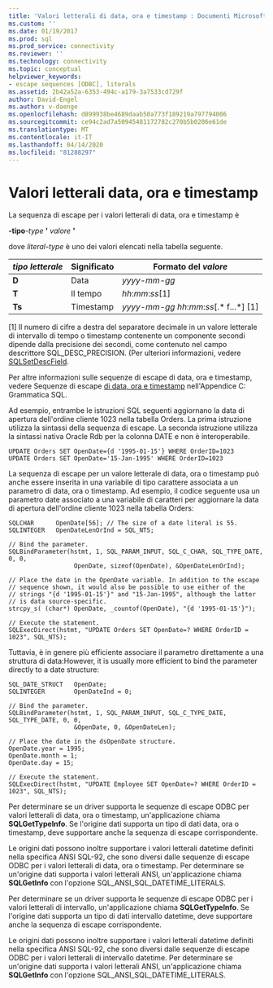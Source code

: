 ```yaml
---
title: 'Valori letterali di data, ora e timestamp : Documenti Microsoft'
ms.custom: ''
ms.date: 01/19/2017
ms.prod: sql
ms.prod_service: connectivity
ms.reviewer: ''
ms.technology: connectivity
ms.topic: conceptual
helpviewer_keywords:
- escape sequences [ODBC], literals
ms.assetid: 2b42a52a-6353-494c-a179-3a7533cd729f
author: David-Engel
ms.author: v-daenge
ms.openlocfilehash: d899938be4689daab50a773f189219a797794006
ms.sourcegitcommit: ce94c2ad7a50945481172782c270b5b0206e61de
ms.translationtype: MT
ms.contentlocale: it-IT
ms.lasthandoff: 04/14/2020
ms.locfileid: "81288297"
---
```

# <a name="date-time-and-timestamp-literals"></a>Valori letterali data, ora e timestamp
La sequenza di escape per i valori letterali di data, ora e timestamp è  
  
 **-tipo**_-type_ **'** _valore_ **'**    
  
 dove *literal-type* è uno dei valori elencati nella tabella seguente.  
  
|*tipo letterale*|Significato|Formato del *valore*|  
|---------------------|-------------|-----------------------|  
|**D**|Data|*yyyy*-*mm*-*gg*|  
|**T**|Il tempo|*hh*:*mm*:*ss*[1]|  
|**Ts**|Timestamp|*yyyy*-*mm*-*gg* *hh*:*mm*:*ss*[.* f...*] [1]|  
  
 [1] Il numero di cifre a destra del separatore decimale in un valore letterale di intervallo di tempo o timestamp contenente un componente secondi dipende dalla precisione dei secondi, come contenuto nel campo descrittore SQL_DESC_PRECISION. (Per ulteriori informazioni, vedere [SQLSetDescField](../../../odbc/reference/syntax/sqlsetdescfield-function.md).  
  
 Per altre informazioni sulle sequenze di escape di data, ora e timestamp, vedere Sequenze di escape [di data, ora e timestamp](../../../odbc/reference/appendixes/date-time-and-timestamp-escape-sequences.md) nell'Appendice C: Grammatica SQL.  
  
 Ad esempio, entrambe le istruzioni SQL seguenti aggiornano la data di apertura dell'ordine cliente 1023 nella tabella Orders. La prima istruzione utilizza la sintassi della sequenza di escape. La seconda istruzione utilizza la sintassi nativa Oracle Rdb per la colonna DATE e non è interoperabile.  
  
```  
UPDATE Orders SET OpenDate={d '1995-01-15'} WHERE OrderID=1023  
UPDATE Orders SET OpenDate='15-Jan-1995' WHERE OrderID=1023  
```  
  
 La sequenza di escape per un valore letterale di data, ora o timestamp può anche essere inserita in una variabile di tipo carattere associata a un parametro di data, ora o timestamp. Ad esempio, il codice seguente usa un parametro date associato a una variabile di caratteri per aggiornare la data di apertura dell'ordine cliente 1023 nella tabella Orders:  
  
```  
SQLCHAR      OpenDate[56]; // The size of a date literal is 55.  
SQLINTEGER   OpenDateLenOrInd = SQL_NTS;  
  
// Bind the parameter.  
SQLBindParameter(hstmt, 1, SQL_PARAM_INPUT, SQL_C_CHAR, SQL_TYPE_DATE, 0, 0,  
                  OpenDate, sizeof(OpenDate), &OpenDateLenOrInd);  
  
// Place the date in the OpenDate variable. In addition to the escape  
// sequence shown, it would also be possible to use either of the  
// strings "{d '1995-01-15'}" and "15-Jan-1995", although the latter  
// is data source-specific.  
strcpy_s( (char*) OpenDate, _countof(OpenDate), "{d '1995-01-15'}");  
  
// Execute the statement.  
SQLExecDirect(hstmt, "UPDATE Orders SET OpenDate=? WHERE OrderID = 1023", SQL_NTS);  
```  
  
 Tuttavia, è in genere più efficiente associare il parametro direttamente a una struttura di data:However, it is usually more efficient to bind the parameter directly to a date structure:  
  
```  
SQL_DATE_STRUCT   OpenDate;  
SQLINTEGER        OpenDateInd = 0;  
  
// Bind the parameter.  
SQLBindParameter(hstmt, 1, SQL_PARAM_INPUT, SQL_C_TYPE_DATE, SQL_TYPE_DATE, 0, 0,  
                  &OpenDate, 0, &OpenDateLen);  
  
// Place the date in the dsOpenDate structure.  
OpenDate.year = 1995;  
OpenDate.month = 1;  
OpenDate.day = 15;  
  
// Execute the statement.  
SQLExecDirect(hstmt, "UPDATE Employee SET OpenDate=? WHERE OrderID = 1023", SQL_NTS);  
```  
  
 Per determinare se un driver supporta le sequenze di escape ODBC per valori letterali di data, ora o timestamp, un'applicazione chiama **SQLGetTypeInfo**. Se l'origine dati supporta un tipo di dati data, ora o timestamp, deve supportare anche la sequenza di escape corrispondente.  
  
 Le origini dati possono inoltre supportare i valori letterali datetime definiti nella specifica ANSI SQL-92, che sono diversi dalle sequenze di escape ODBC per i valori letterali di data, ora o timestamp. Per determinare se un'origine dati supporta i valori letterali ANSI, un'applicazione chiama **SQLGetInfo** con l'opzione SQL_ANSI_SQL_DATETIME_LITERALS.  
  
 Per determinare se un driver supporta le sequenze di escape ODBC per i valori letterali di intervallo, un'applicazione chiama **SQLGetTypeInfo**. Se l'origine dati supporta un tipo di dati intervallo datetime, deve supportare anche la sequenza di escape corrispondente.  
  
 Le origini dati possono inoltre supportare i valori letterali datetime definiti nella specifica ANSI SQL-92, che sono diversi dalle sequenze di escape ODBC per i valori letterali di intervallo datetime. Per determinare se un'origine dati supporta i valori letterali ANSI, un'applicazione chiama **SQLGetInfo** con l'opzione SQL_ANSI_SQL_DATETIME_LITERALS.
